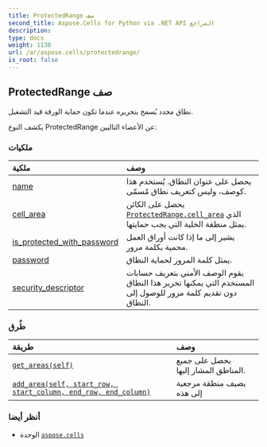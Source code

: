 ```yaml
---
title: ProtectedRange صف
second_title: Aspose.Cells for Python via .NET API المراجع
description:
type: docs
weight: 1130
url: /ar/aspose.cells/protectedrange/
is_root: false
---
```

##  ProtectedRange صف
نطاق محدد يُسمح بتحريره عندما تكون حماية الورقة قيد التشغيل.



يكشف النوع ProtectedRange عن الأعضاء التاليين:

###  ملكيات
| ملكية| وصف|
| :- | :- |
| [name](/cells/python-net/ar/aspose.cells/protectedrange/name) | يحصل على عنوان النطاق. يُستخدم هذا كوصف، وليس كتعريف نطاق مُسمّى.|
| [cell_area](/cells/python-net/ar/aspose.cells/protectedrange/cell_area) | يحصل على الكائن [`ProtectedRange.cell_area`](/cells/python-net/ar/aspose.cells/protectedrange#cell_area) الذي يمثل منطقة الخلية التي يجب حمايتها.|
| [is_protected_with_password](/cells/python-net/ar/aspose.cells/protectedrange/is_protected_with_password) | يشير إلى ما إذا كانت أوراق العمل محمية بكلمة مرور.|
| [password](/cells/python-net/ar/aspose.cells/protectedrange/password) | يمثل كلمة المرور لحماية النطاق.|
| [security_descriptor](/cells/python-net/ar/aspose.cells/protectedrange/security_descriptor) | يقوم الوصف الأمني بتعريف حسابات المستخدم التي يمكنها تحرير هذا النطاق دون تقديم كلمة مرور للوصول إلى النطاق.|


###  طُرق
| طريقة| وصف|
| :- | :- |
| [`get_areas(self)`](/cells/python-net/ar/aspose.cells/protectedrange/get_areas/#) | يحصل على جميع المناطق المشار إليها.|
| [`add_area(self, start_row, start_column, end_row, end_column)`](/cells/python-net/ar/aspose.cells/protectedrange/add_area/#int-int-int-int) |يضيف منطقة مرجعية إلى هذه|



###  أنظر أيضا
* الوحدة [`aspose.cells`](..)
